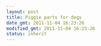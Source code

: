 ```yaml
---
layout: post
title: Piggie parts for dogs
date_gmt: 2011-11-04 16:23:26
modified_gmt: 2011-11-04 16:23:26
status: inherit
---
```


